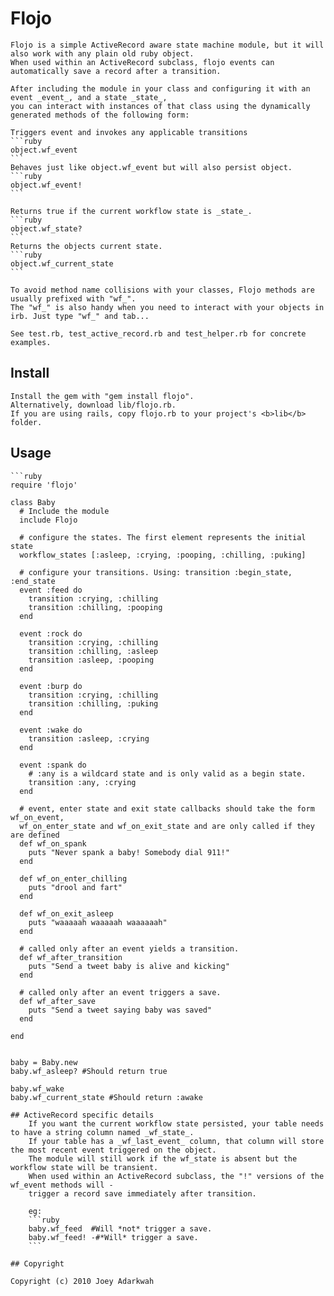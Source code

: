 # Flojo
          
	Flojo is a simple ActiveRecord aware state machine module, but it will also work with any plain old ruby object.  
	When used within an ActiveRecord subclass, flojo events can automatically save a record after a transition.     
	
	After including the module in your class and configuring it with an event _event_, and a state _state_, 
	you can interact with instances of that class using the dynamically generated methods of the following form:
	
	Triggers event and invokes any applicable transitions
	```ruby
	object.wf_event
	```	
	Behaves just like object.wf_event but will also persist object.  
	```ruby
	object.wf_event!
	```
	
	Returns true if the current workflow state is _state_.
	```ruby
	object.wf_state?   
	```
	Returns the objects current state.
	```ruby
	object.wf_current_state
	```
	
	To avoid method name collisions with your classes, Flojo methods are usually prefixed with "wf_".   
	The "wf_" is also handy when you need to interact with your objects in irb. Just type "wf_" and tab...
	
	See test.rb, test_active_record.rb and test_helper.rb for concrete examples.
	
## Install       
  
	Install the gem with "gem install flojo".
	Alternatively, download lib/flojo.rb.  
	If you are using rails, copy flojo.rb to your project's <b>lib</b> folder.   
	  
	
## Usage  
	```ruby
	require 'flojo' 

	class Baby 
	  # Include the module
	  include Flojo
 
	  # configure the states. The first element represents the initial state
	  workflow_states [:asleep, :crying, :pooping, :chilling, :puking]
   
	  # configure your transitions. Using: transition :begin_state, :end_state
	  event :feed do
	    transition :crying, :chilling
	    transition :chilling, :pooping
	  end
	
	  event :rock do
	    transition :crying, :chilling
	    transition :chilling, :asleep
	    transition :asleep, :pooping
	  end
  
	  event :burp do
	    transition :crying, :chilling
	    transition :chilling, :puking
	  end
  
	  event :wake do
	    transition :asleep, :crying
	  end
  	    
	  event :spank do 
	    # :any is a wildcard state and is only valid as a begin state.
	    transition :any, :crying
	  end
	
	  # event, enter state and exit state callbacks should take the form wf_on_event, 
	  wf_on_enter_state and wf_on_exit_state and are only called if they are defined
	  def wf_on_spank
	    puts "Never spank a baby! Somebody dial 911!"
	  end
	
	  def wf_on_enter_chilling
	    puts "drool and fart"
	  end
  
	  def wf_on_exit_asleep
	    puts "waaaaah waaaaah waaaaaah"
	  end

	  # called only after an event yields a transition.
	  def wf_after_transition
	    puts "Send a tweet baby is alive and kicking"
	  end 
	
	  # called only after an event triggers a save.
	  def wf_after_save
	    puts "Send a tweet saying baby was saved"
	  end
	  
	end

 
	baby = Baby.new
	baby.wf_asleep? #Should return true

	baby.wf_wake
	baby.wf_current_state #Should return :awake          
```
## ActiveRecord specific details   
	If you want the current workflow state persisted, your table needs to have a string column named _wf_state_. 
	If your table has a _wf_last_event_ column, that column will store the most recent event triggered on the object.
	The module will still work if the wf_state is absent but the workflow state will be transient.
	When used within an ActiveRecord subclass, the "!" versions of the wf_event methods will -
	trigger a record save immediately after transition.

	eg:
	```ruby
	baby.wf_feed  #Will *not* trigger a save. 
	baby.wf_feed! -#*Will* trigger a save.
	```  
	
## Copyright
	
Copyright (c) 2010 Joey Adarkwah
	 

